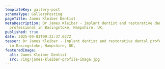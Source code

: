 ```yaml
---
templateKey: gallery-post
schemaType: GalleryPosting
pageTitle: James Kleiber Dentist
metaDescription: Dr James Kleiber - Implant dentist and restorative dental
  professional in Basingstoke, Hampshire, UK,
published: true
date: 2025-09-03T09:22:37.627Z
teaser: Dr James Kleiber - Implant dentist and restorative dental professional
  in Basingstoke, Hampshire, UK,
featuredImage:
  alt: James Kleiber Dentist
  src: /img/james-kleiber-profile-image.jpg
---
```

